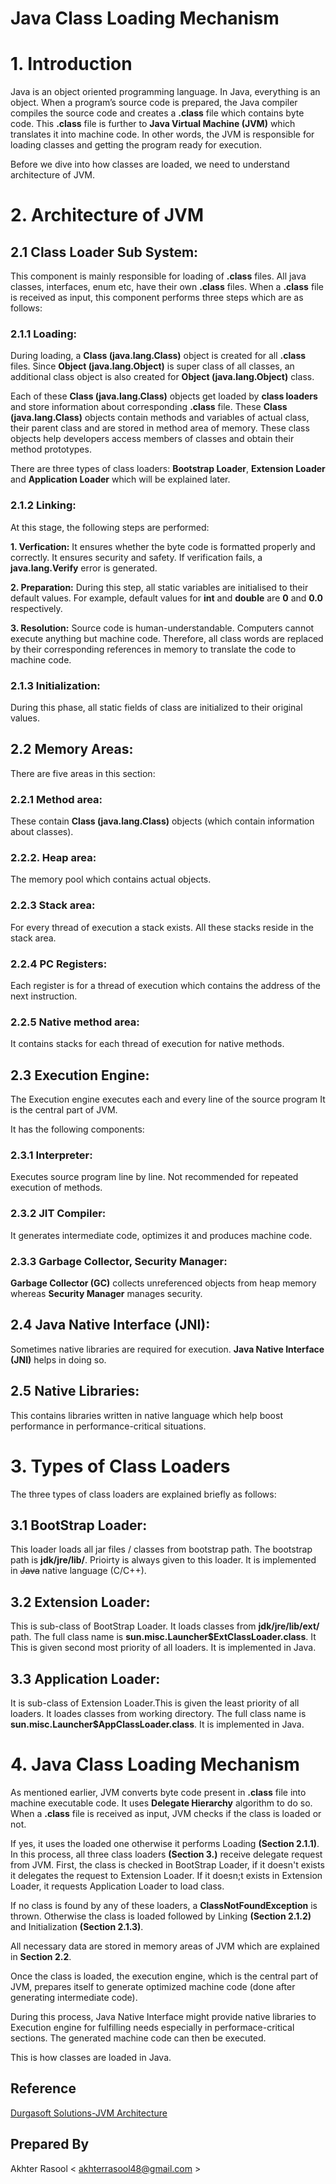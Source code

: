 # Java Class Loading Mechanism #


# 1. Introduction #

Java is an object oriented programming language. In Java, everything is an object. When a program’s source code is prepared, the Java compiler compiles the source code and creates a **.class** file which contains byte code. This **.class** file is further to **Java Virtual Machine (JVM)** which translates it into machine code. In other words, the JVM is responsible for loading classes and getting the program ready for execution.

Before we dive into how classes are loaded, we need to understand architecture of JVM. 


# 2. Architecture of JVM #


## 2.1 Class Loader Sub System: ##


This component is mainly responsible for loading of **.class** files. All java classes, interfaces, enum etc, have their own **.class** files. When a **.class** file is received as input, this component performs three steps which are as follows:

### 2.1.1 Loading: ###
During loading, a **Class (java.lang.Class)** object is created for all **.class** files. Since **Object (java.lang.Object)** is super class of all classes, an additional class object is also created for **Object (java.lang.Object)** class. 

Each of these **Class (java.lang.Class)** objects get loaded by **class loaders** and store information about corresponding **.class** file. These **Class (java.lang.Class)** objects contain methods and variables of actual class, their parent class and are stored in method area of memory. These class objects help developers access members of classes and obtain their method prototypes. 

There are three types of class loaders: **Bootstrap Loader**, **Extension Loader** and **Application Loader** which will be explained later.

### 2.1.2 Linking: ###

At this stage, the following steps are performed:

**1. Verfication:**
It ensures whether the byte code is formatted properly and correctly. It ensures security and safety.
If verification fails, a **java.lang.Verify** error is generated.

**2. Preparation:**
During this step, all static variables are initialised to their default values. For example, default values for **int** and **double** are **0** and **0.0** respectively.

**3. Resolution:**
Source code is human-understandable. Computers cannot execute anything but machine code. Therefore, all class words are replaced by their corresponding references in memory to translate the code to machine code.

### 2.1.3 Initialization: ###
During this phase, all static fields of class are initialized to their original values.

## 2.2 Memory Areas: ##
There are five areas in this section:

### 2.2.1 Method area: ### 
These contain **Class (java.lang.Class)** objects (which contain information about classes).

### 2.2.2. Heap area: ###
The memory pool which contains actual objects.

### 2.2.3 Stack area: ###
For every thread of execution a stack exists. All these stacks reside in the stack area.

### 2.2.4 PC Registers: ###
Each register is for a thread of execution which contains the address of the next instruction.

### 2.2.5 Native method area: ###
It contains stacks for each thread of execution for native methods.
	

## 2.3 Execution Engine: ##

The Execution engine executes each and every line of the source program It is the central part of JVM.

It has the following components: 

### 2.3.1 Interpreter: ###
Executes source program line by line. Not recommended for repeated execution of methods.

### 2.3.2 JIT Compiler: ###
It generates intermediate code, optimizes it and produces machine code.

### 2.3.3 Garbage Collector, Security Manager: ###
**Garbage Collector (GC)** collects unreferenced objects from heap memory whereas **Security Manager** manages security.


## 2.4 Java Native Interface (JNI): ##
Sometimes native libraries are required for execution. **Java Native Interface (JNI)** helps in doing so.


## 2.5 Native Libraries: ##
This contains libraries written in native language which help boost performance in performance-critical situations.

# 3. Types of Class Loaders #
The three types of class loaders are explained briefly as follows:

## 3.1 BootStrap Loader: ##
This loader loads all jar files / classes from bootstrap path. The bootstrap path is **jdk/jre/lib/**. Prioirty is always given to this loader. It is implemented in ~~Java~~ native language (C/C++).

## 3.2 Extension Loader: ## 
This is sub-class of BootStrap Loader. It loads classes from **jdk/jre/lib/ext/** path.
The full class name is **sun.misc.Launcher$ExtClassLoader.class**. It This is given second most priority of all loaders.
It is implemented in Java.

## 3.3 Application Loader: ##
It is sub-class of Extension Loader.This is given the least priority of all loaders.
It loades classes from working directory. The full class name is **sun.misc.Launcher$AppClassLoader.class**.
It is implemented in Java.


# 4. Java Class Loading Mechanism # 

As mentioned earlier, JVM converts byte code present in **.class** file into machine executable code. It uses **Delegate Hierarchy** algorithm to do so. When a **.class** file is received as input, JVM checks if the class is loaded or not.

If yes, it uses the loaded one otherwise it performs Loading **(Section 2.1.1)**. In this process, all three class loaders **(Section 3.)** receive delegate request from JVM. First, the class is checked in BootStrap Loader, if it doesn't exists it delegates the request to Extension Loader. If it doesn;t exists in Extension Loader, it requests Application Loader to load class.

If no class is found by any of these loaders, a **ClassNotFoundException** is thrown. Otherwise the class is loaded followed by Linking **(Section 2.1.2)** and Initialization **(Section 2.1.3)**.

All necessary data are stored in memory areas of JVM which are explained in **Section 2.2**.

Once the class is loaded, the execution engine, which is the central part of JVM, prepares itself to generate optimized machine code (done after generating intermediate code).

During this process, Java Native Interface might provide native libraries to Execution engine for fulfilling needs especially in performace-critical sections. The generated machine code can then be executed.

This is how classes are loaded in Java.

## Reference ##
[Durgasoft Solutions-JVM Architecture](https://www.youtube.com/watch?v=cjC7_ir8Bno&list=PLd3UqWTnYXOkPLxxK5AV_PsJZh2AC5shI)

## Prepared By ##
Akhter Rasool < akhterrasool48@gmail.com >
